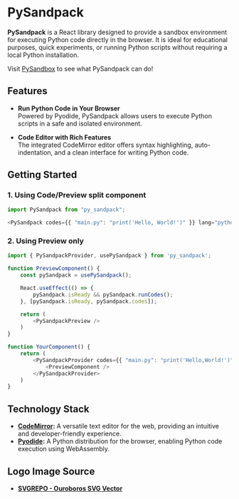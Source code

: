 # PySandpack

**PySandpack** is a React library designed to provide a sandbox environment for executing Python code directly in the browser. It is ideal for educational purposes, quick experiments, or running Python scripts without requiring a local Python installation.

Visit [PySandbox](https://pysandbox.github.io/dist/) to see what PySandpack can do!
 

## Features

- **Run Python Code in Your Browser**  
  Powered by Pyodide, PySandpack allows users to execute Python scripts in a safe and isolated environment.
  
- **Code Editor with Rich Features**  
  The integrated CodeMirror editor offers syntax highlighting, auto-indentation, and a clean interface for writing Python code.

## Getting Started

### 1. Using Code/Preview split component
```ts
import PySandpack from "py_sandpack";

<PySandpack codes={{ "main.py": "print('Hello, World!')" }} lang="python" />;
```

### 2. Using Preview only
```ts
import { PySandpackProvider, usePySandpack } from 'py_sandpack';

function PreviewComponent() {
    const pySandpack = usePySandpack();

    React.useEffect(() => {
        pySandpack.isReady && pySandpack.runCodes();
    }, [pySandpack.isReady, pySandpack.codes]);

    return (
        <PySandpackPreview />
    )
}

function YourComponent() {
    return (
        <PySandpackProvider codes={{ "main.py": "print('Hello,World!')" }} lang="python">
            <PreviewComponent />
        </PySandpackProvider>
    )
}
```

## Technology Stack

- **[CodeMirror](https://codemirror.net/):** A versatile text editor for the web, providing an intuitive and developer-friendly experience.
- **[Pyodide](https://pyodide.org/):** A Python distribution for the browser, enabling Python code execution using WebAssembly.

## Logo Image Source
- **[SVGREPO - Ouroboros SVG Vector](https://www.svgrepo.com/svg/18340/ouroboros)**

